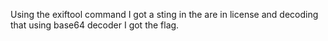 Using the exiftool command I got a sting in the are in license and decoding that using base64 decoder I got the flag.
